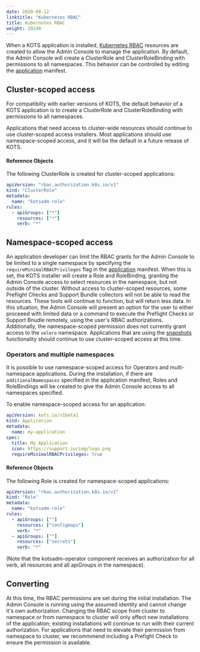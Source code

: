 ```yaml
---
date: 2020-08-12
linktitle: "Kubernetes RBAC"
title: Kubernetes RBAC
weight: 20240
---
```


When a KOTS application is installed, [Kubernetes RBAC](https://kubernetes.io/docs/reference/access-authn-authz/rbac/) resources are created to allow the Admin Console to manage the application. By default, the Admin Console will create a ClusterRole and ClusterRoleBinding with permissions to all namespaces. This behavior can be controlled by editing the [application](/reference/v1beta1/application/) manifest.

## Cluster-scoped access

For compatibilty with earlier versions of KOTS, the default behavior of a KOTS application is to create a ClusterRole and ClusterRoleBinding with permissions to all namespaces.

Applications that need access to cluster-wide resources should continue to use cluster-scoped access installers.
Most applications should use namespace-scoped access, and it will be the default in a future release of KOTS.

#### Reference Objects

The following ClusterRole is created for cluster-scoped applications:

```yaml
apiVersion: "rbac.authorization.k8s.io/v1"
kind: "ClusterRole"
metadata:
  name: "kotsadm-role"
rules:
  - apiGroups: ["*"]
    resources: ["*"]
    verb: "*"
```

## Namespace-scoped access

An application developer can limit the RBAC grants for the Admin Console to be limited to a single namespace by specifying the `requireMinimalRBACPrivileges` flag in the [application](/reference/v1beta1/application/) manifest.
When this is set, the KOTS installer will create a Role and RoleBinding, granting the Admin Console access to select resources in the namespace, but not outside of the cluster.
Without access to cluster-scoped resources, some Preflight Checks and Support Bundle collectors will not be able to read the resources.
These tools will continue to function, but will return less data.
In this situation, the Admin Console will present an option for the user to either proceeed with limited data or a command to execute the Preflight Checks or Support Bnudle remotely, using the user's RBAC authorizations.
Additionally, the namespace-scoped permission does not currently grant access to the `velero` namespace.
Applications that are using the [snapshots](/vendor/snapshots/overview) functionality should continue to use cluster-scoped access at this time.

### Operators and multiple namespaces

It is possible to use namespace-scoped access for Operators and multi-namespace applications.
During the installation, if there are `additionalNamespaces` specified in the application manifest, Roles and RoleBindings will be created to give the Admin Console access to all namespaces specified.

To enable namespace-scoped access for an application:

```yaml
apiVersion: kots.io/v1beta1
kind: Application
metadata:
  name: my-application
spec:
  title: My Application
  icon: https://support.io/img/logo.png
  requireMinimalRBACPrivileges: true
```

#### Reference Objects

The following Role is created for namespace-scoped applications:

```yaml
apiVersion: "rbac.authorization.k8s.io/v1"
kind: "Role"
metadata:
  name: "kotsadm-role"
rules:
  - apiGroups: [""]
    resources: ["configmaps"]
    verb: "*"
  - apiGroups: [""]
    resources: ["secrets"]
    verb: "*"
```

(Note that the kotsadm-operator component receives an authorization for all verb, all resources and all apiGroups in the namespace).

## Converting

At this time, the RBAC permissions are set during the initial installation.
The Admin Console is running using the assumed identity and cannot change it's own authorization.
Changing the RBAC scope from cluster to namespace or from namespace to cluster will only affect new installations of the application; existing installations will continue to run with their current authorization.
For applications that need to elevate their permission from namespace to cluster, we recommmend including a Prefight Check to ensure the permission is available.
